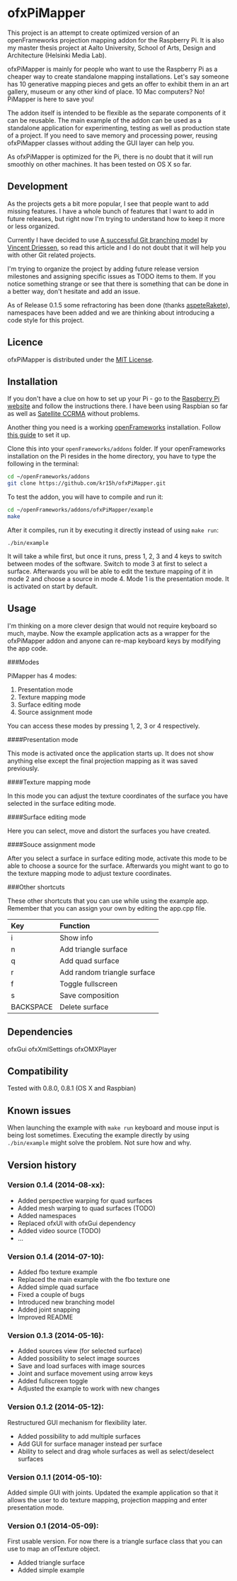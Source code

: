 ofxPiMapper
===========

This project is an attempt to create optimized version of an openFrameworks projection mapping addon for the Raspberry Pi. It is also my master thesis project at Aalto University, School of Arts, Design and Architecture (Helsinki Media Lab).

ofxPiMapper is mainly for people who want to use the Raspberry Pi as a cheaper way to create standalone mapping installations. Let's say someone has 10 generative mapping pieces and gets an offer to exhibit them in an art gallery, museum or any other kind of place. 10 Mac computers? No! PiMapper is here to save you!

The addon itself is intended to be flexible as the separate components of it can be reusable. The main example of the addon can be used as a standalone application for experimenting, testing as well as production state of a project. If you need to save memory and processing power, reusing ofxPiMapper classes without adding the GUI layer can help you.

As ofxPiMapper is optimized for the Pi, there is no doubt that it will run smoothly on other machines. It has been tested on OS X so far.

Development
-----------

As the projects gets a bit more popular, I see that people want to add missing features. I have a whole bunch of features that I want to add in future releases, but right now I'm trying to understand how to keep it more or less organized.

Currently I have decided to use [A successful Git branching model](http://nvie.com/posts/a-successful-git-branching-model/) by [Vincent Driessen](https://twitter.com/nvie), so read this article and I do not doubt that it will help you with other Git related projects.

I'm trying to organize the project by adding future release version milestones and assigning specific issues as TODO items to them. If you notice something strange or see that there is something that can be done in a better way, don't hesitate and add an issue.

As of Release 0.1.5 some refractoring has been done (thanks [aspeteRakete](https://github.com/aspeteRakete)), namespaces have been added and we are thinking about introducing a code style for this project.

Licence
-------
ofxPiMapper is distributed under the [MIT License](https://en.wikipedia.org/wiki/MIT_License).

Installation
------------
If you don't have a clue on how to set up your Pi - go to the [Raspberry Pi website](http://www.raspberrypi.org/downloads/) and follow the instructions there. I have been using Raspbian so far as well as [Satellite CCRMA](https://ccrma.stanford.edu/~eberdahl/satellite/) without problems.

Another thing you need is a working [openFrameworks](http://openframeworks.cc) installation. Follow [this guide](http://openframeworks.cc/setup/raspberrypi/Raspberry-Pi-Getting-Started.html) to set it up.

Clone this into your `openFrameworks/addons` folder. If your openFrameworks installation on the Pi resides in the home directory, you have to type the following in the terminal:

```bash
cd ~/openFrameworks/addons
git clone https://github.com/kr15h/ofxPiMapper.git
```

To test the addon, you will have to compile and run it:

```bash
cd ~/openFrameworks/addons/ofxPiMapper/example
make
```

After it compiles, run it by executing it directly instead of using `make run`:

```
./bin/example
```

It will take a while first, but once it runs, press 1, 2, 3 and 4 keys to switch between modes of the software. Switch to mode 3 at first to select a surface. Afterwards you will be able to edit the texture mapping of it in mode 2 and choose a source in mode 4. Mode 1 is the presentation mode. It is activated on start by default.

Usage
-----

I'm thinking on a more clever design that would not require keyboard so much, maybe. Now the example application acts as a wrapper for the ofxPiMapper addon and anyone can re-map keyboard keys by modifying the app code.

###Modes

PiMapper has 4 modes:

1. Presentation mode
2. Texture mapping mode
3. Surface editing mode
4. Source assignment mode

You can access these modes by pressing 1, 2, 3 or 4 respectively.

####Presentation mode

This mode is activated once the application starts up. It does not show anything else except the final projection mapping as it was saved previously.

####Texture mapping mode

In this mode you can adjust the texture coordinates of the surface you have selected in the surface editing mode.

####Surface editing mode

Here you can select, move and distort the surfaces you have created.

####Souce assignment mode

After you select a surface in surface editing mode, activate this mode to be able to choose a source for the surface. Afterwards you might want to go to the texture mapping mode to adjust texture coordinates.

###Other shortcuts

These other shortcuts that you can use while using the example app. Remember that you can assign your own by editing the app.cpp file.

Key | Function
:--- | :---
i | Show info
n | Add triangle surface
q | Add quad surface
r | Add random triangle surface
f | Toggle fullscreen
s | Save composition
BACKSPACE | Delete surface

Dependencies
------------
ofxGui 
ofxXmlSettings
ofxOMXPlayer

Compatibility
------------
Tested with 0.8.0, 0.8.1 (OS X and Raspbian)

Known issues
------------
When launching the example with `make run` keyboard and mouse input is being lost sometimes. Executing the example directly by using `./bin/example` might solve the problem. Not sure how and why.

Version history
---------------

### Version 0.1.4 (2014-08-xx):
 - Added perspective warping for quad surfaces
 - Added mesh warping to quad surfaces (TODO)
 - Added namespaces
 - Replaced ofxUI with ofxGui dependency
 - Added video source (TODO)
 - ...

### Version 0.1.4 (2014-07-10):
 - Added fbo texture example
 - Replaced the main example with the fbo texture one
 - Added simple quad surface
 - Fixed a couple of bugs
 - Introduced new branching model
 - Added joint snapping
 - Improved README

### Version 0.1.3 (2014-05-16):
 - Added sources view (for selected surface)
 - Added possibility to select image sources
 - Save and load surfaces with image sources
 - Joint and surface movement using arrow keys
 - Added fullscreen toggle
 - Adjusted the example to work with new changes

### Version 0.1.2 (2014-05-12):
Restructured GUI mechanism for flexibility later.
 - Added possibility to add multiple surfaces
 - Add GUI for surface manager instead per surface
 - Ability to select and drag whole surfaces as well as select/deselect surfaces

### Version 0.1.1 (2014-05-10):
Added simple GUI with joints. Updated the example application so that it allows the user to do texture mapping, projection mapping and enter presentation mode.

### Version 0.1 (2014-05-09):
First usable version. For now there is a triangle surface class that you can use to map an ofTexture object. 
 - Added triangle surface
 - Added simple example

